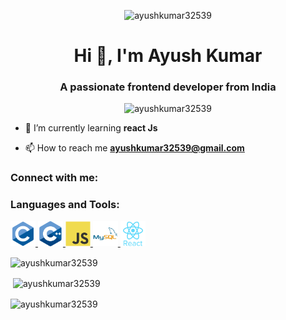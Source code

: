 <p align="center"> <img height="60%" src="https://thumbs.gfycat.com/ExemplaryFairFeline-max-1mb.gif" alt="ayushkumar32539"/></p>
<h1 align="center">Hi 👋, I'm Ayush Kumar</h1>
<h3 align="center">A passionate frontend developer from India</h3>

<p align="center"> <img src="https://komarev.com/ghpvc/?username=ayushkumar32539&label=Profile%20views&color=0e75b6&style=flat" alt="ayushkumar32539" /> </p>

- 🌱 I’m currently learning **react Js**

- 📫 How to reach me **ayushkumar32539@gmail.com**

<h3 align="left">Connect with me:</h3>
<p align="left">
</p>

<h3 align="left">Languages and Tools:</h3>
<p align="left"> <a href="https://www.cprogramming.com/" target="_blank" rel="noreferrer"> <img src="https://raw.githubusercontent.com/devicons/devicon/master/icons/c/c-original.svg" alt="c" width="40" height="40"/> </a> <a href="https://www.w3schools.com/cpp/" target="_blank" rel="noreferrer"> <img src="https://raw.githubusercontent.com/devicons/devicon/master/icons/cplusplus/cplusplus-original.svg" alt="cplusplus" width="40" height="40"/> </a> <a href="https://developer.mozilla.org/en-US/docs/Web/JavaScript" target="_blank" rel="noreferrer"> <img src="https://raw.githubusercontent.com/devicons/devicon/master/icons/javascript/javascript-original.svg" alt="javascript" width="40" height="40"/> </a> <a href="https://www.mysql.com/" target="_blank" rel="noreferrer"> <img src="https://raw.githubusercontent.com/devicons/devicon/master/icons/mysql/mysql-original-wordmark.svg" alt="mysql" width="40" height="40"/> </a> <a href="https://reactjs.org/" target="_blank" rel="noreferrer"> <img src="https://raw.githubusercontent.com/devicons/devicon/master/icons/react/react-original-wordmark.svg" alt="react" width="40" height="40"/> </a> </p>

<p><img align="center" src="https://github-readme-stats.vercel.app/api/top-langs?username=ayushkumar32539&show_icons=true&locale=en&layout=compact" alt="ayushkumar32539" /></p>

<p>&nbsp;<img align="center" src="https://github-readme-stats.vercel.app/api?username=ayushkumar32539&show_icons=true&locale=en" alt="ayushkumar32539" /></p>

<p><img align="center" src="https://github-readme-streak-stats.herokuapp.com/?user=ayushkumar32539&" alt="ayushkumar32539" /></p>
